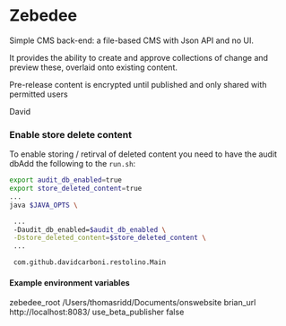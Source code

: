 # Zebedee

Simple CMS back-end: a file-based CMS with Json API and no UI.

It provides the ability to create and approve collections of change and preview these, overlaid onto existing content.

Pre-release content is encrypted until published and only shared with permitted users


David

### Enable store delete content
To enable storing / retirval of deleted content you need to have the audit dbAdd the following to the `run.sh`:

```bash
export audit_db_enabled=true
export store_deleted_content=true
...
java $JAVA_OPTS \

 ...
 -Daudit_db_enabled=$audit_db_enabled \
 -Dstore_deleted_content=$store_deleted_content \
 ...

 com.github.davidcarboni.restolino.Main
```






#### Example environment variables
zebedee_root    /Users/thomasridd/Documents/onswebsite
brian_url   http://localhost:8083/
use_beta_publisher   false
